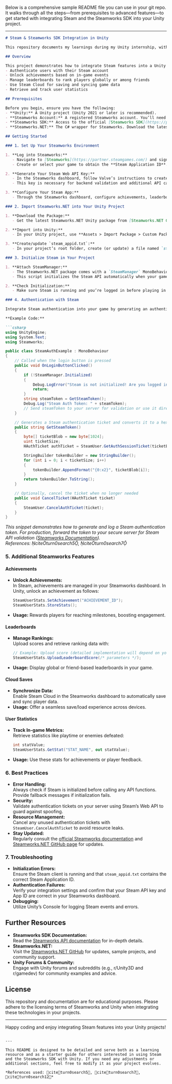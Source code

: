 Below is a comprehensive sample README file you can use in your git repo. It walks through all the steps—from prerequisites to advanced features—to get started with integrating Steam and the Steamworks SDK into your Unity project.

---

```markdown
# Steam & Steamworks SDK Integration in Unity

This repository documents my learnings during my Unity internship, with a focus on integrating Steam authentication, achievements, leaderboards, cloud saves, and user statistics using Steamworks SDK and Steamworks.NET.

## Overview

This project demonstrates how to integrate Steam features into a Unity game. With Steamworks SDK and Steamworks.NET, you can:
- Authenticate users with their Steam account
- Unlock achievements based on in-game events
- Manage leaderboards to rank players globally or among friends
- Use Steam Cloud for saving and syncing game data
- Retrieve and track user statistics

## Prerequisites

Before you begin, ensure you have the following:
- **Unity:** A Unity project (Unity 2021 or later is recommended).
- **Steamworks Account:** A registered Steamworks account. You’ll need your Steam Application ID and a Steam Web API Key.
- **Steamworks SDK:** Access to the official [Steamworks SDK](https://partner.steamgames.com/) via your Steamworks account.
- **Steamworks.NET:** The C# wrapper for Steamworks. Download the latest Unity package from the [Steamworks.NET GitHub repository](https://github.com/rlabrecque/Steamworks.NET).

## Getting Started

### 1. Set Up Your Steamworks Environment

1. **Log into Steamworks:**  
   - Navigate to [Steamworks](https://partner.steamgames.com/) and sign in.
   - Create or select your game to obtain the **Steam Application ID**.

2. **Generate Your Steam Web API Key:**  
   - In the Steamworks dashboard, follow Valve’s instructions to create your Web API Key.  
   - This key is necessary for backend validation and additional API calls.

3. **Configure Your Steam App:**  
   - Through the Steamworks dashboard, configure achievements, leaderboards, and other features you intend to use.

### 2. Import Steamworks.NET into Your Unity Project

1. **Download the Package:**  
   - Get the latest Steamworks.NET Unity package from [Steamworks.NET GitHub Releases](https://github.com/rlabrecque/Steamworks.NET/releases).

2. **Import into Unity:**  
   - In your Unity project, use **Assets > Import Package > Custom Package…** to import the downloaded package.

3. **Create/update `steam_appid.txt`:**  
   - In your project’s root folder, create (or update) a file named `steam_appid.txt` and insert your Steam Application ID. This file informs Steamworks.NET which app you’re testing against.

### 3. Initialize Steam in Your Project

1. **Attach SteamManager:**  
   - The Steamworks.NET package comes with a `SteamManager` MonoBehaviour. Attach it to a dedicated GameObject (e.g., a “SteamManager” object) in your starting scene.
   - This script initializes the Steam API automatically when your game starts.

2. **Check Initialization:**
   - Make sure Steam is running and you’re logged in before playing in the Unity Editor.

### 4. Authentication with Steam

Integrate Steam authentication into your game by generating an authentication ticket and forwarding it to your backend or authentication service.

**Example Code:**

```csharp
using UnityEngine;
using System.Text;
using Steamworks;

public class SteamAuthExample : MonoBehaviour
{
    // Called when the login button is pressed
    public void OnLoginButtonClicked()
    {
        if (!SteamManager.Initialized)
        {
            Debug.LogError("Steam is not initialized! Are you logged in?");
            return;
        }
        string steamToken = GetSteamToken();
        Debug.Log("Steam Auth Token: " + steamToken);
        // Send steamToken to your server for validation or use it directly with your authentication service.
    }

    // Generates a Steam authentication ticket and converts it to a hex string
    public string GetSteamToken()
    {
        byte[] ticketBlob = new byte[1024];
        uint ticketSize;
        HAuthTicket authTicket = SteamUser.GetAuthSessionTicket(ticketBlob, ticketBlob.Length, out ticketSize);

        StringBuilder tokenBuilder = new StringBuilder();
        for (int i = 0; i < ticketSize; i++)
        {
            tokenBuilder.AppendFormat("{0:x2}", ticketBlob[i]);
        }
        return tokenBuilder.ToString();
    }

    // Optionally, cancel the ticket when no longer needed
    public void CancelTicket(HAuthTicket ticket)
    {
        SteamUser.CancelAuthTicket(ticket);
    }
}
```

*This snippet demonstrates how to generate and log a Steam authentication token. For production, forward the token to your secure server for Steam API validation ([Steamworks Documentation](https://partner.steamgames.com/doc/home)).*  
*References: citeturn0search5, citeturn0search7*

### 5. Additional Steamworks Features

#### Achievements
- **Unlock Achievements:**  
  In Steam, achievements are managed in your Steamworks dashboard. In Unity, unlock an achievement as follows:
  ```csharp
  SteamUserStats.SetAchievement("ACHIEVEMENT_ID");
  SteamUserStats.StoreStats();
  ```
- **Usage:** Rewards players for reaching milestones, boosting engagement.

#### Leaderboards
- **Manage Rankings:**  
  Upload scores and retrieve ranking data with:
  ```csharp
  // Example: Upload score (detailed implementation will depend on your game logic)
  SteamUserStats.UploadLeaderboardScore(/* parameters */);
  ```
- **Usage:** Display global or friend-based leaderboards in your game.

#### Cloud Saves
- **Synchronize Data:**  
  Enable Steam Cloud in the Steamworks dashboard to automatically save and sync player data.
- **Usage:** Offer a seamless save/load experience across devices.

#### User Statistics
- **Track In-game Metrics:**  
  Retrieve statistics like playtime or enemies defeated:
  ```csharp
  int statValue;
  SteamUserStats.GetStat("STAT_NAME", out statValue);
  ```
- **Usage:** Use these stats for achievements or player feedback.

### 6. Best Practices

- **Error Handling:**  
  Always check if Steam is initialized before calling any API functions. Provide fallback messages if initialization fails.
- **Security:**  
  Validate authentication tickets on your server using Steam’s Web API to guard against spoofing.
- **Resource Management:**  
  Cancel any unused authentication tickets with `SteamUser.CancelAuthTicket` to avoid resource leaks.
- **Stay Updated:**  
  Regularly consult the [official Steamworks documentation](https://partner.steamgames.com/doc/home) and [Steamworks.NET GitHub page](https://github.com/rlabrecque/Steamworks.NET) for updates.

### 7. Troubleshooting

- **Initialization Errors:**  
  Ensure the Steam client is running and that `steam_appid.txt` contains the correct Steam Application ID.
- **Authentication Failures:**  
  Verify your integration settings and confirm that your Steam API key and App ID are correct in your Steamworks dashboard.
- **Debugging:**  
  Utilize Unity’s Console for logging Steam events and errors.

## Further Resources

- **Steamworks SDK Documentation:**  
  Read the [Steamworks API documentation](https://partner.steamgames.com/doc/home) for in-depth details.
- **Steamworks.NET:**  
  Visit the [Steamworks.NET GitHub](https://github.com/rlabrecque/Steamworks.NET) for updates, sample projects, and community support.
- **Unity Forums & Community:**  
  Engage with Unity forums and subreddits (e.g., r/Unity3D and r/gamedev) for community examples and advice.

## License

This repository and documentation are for educational purposes. Please adhere to the licensing terms of Steamworks and Unity when integrating these technologies in your projects.

---

Happy coding and enjoy integrating Steam features into your Unity projects!
```

---

This README is designed to be detailed and serve both as a learning resource and as a starter guide for others interested in using Steam and the Steamworks SDK with Unity. If you need any adjustments or additional sections, feel free to modify it as your project evolves.

*References used: citeturn0search5, citeturn0search7, citeturn0search12*
